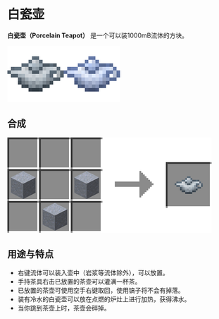 # 白瓷壶

**白瓷壶（Porcelain Teapot）** 是一个可以装1000mB流体的方块。

![&#x7C98;&#x571F;&#x58F6;&#x576F;&#x548C;&#x767D;&#x74F7;&#x58F6;](../.gitbook/assets/porcelain_teapot.png)

## 合成

![&#x7C98;&#x571F; \* 3 &#x2192; &#x7C98;&#x571F;&#x58F6;&#x576F; \* 1](../.gitbook/assets/clay_teapot_recipe.png)

## 用途与特点

* 右键流体可以装入壶中（岩浆等流体除外），可以放置。
* 手持茶具右击已放置的茶壶可以灌满一杯茶。
* 已放置的茶壶可使用空手右键取回，使用镐子将不会有掉落。
* 装有冷水的白瓷壶可以放在点燃的炉灶上进行加热，获得沸水。
* 当你跳到茶壶上时，茶壶会碎掉。

